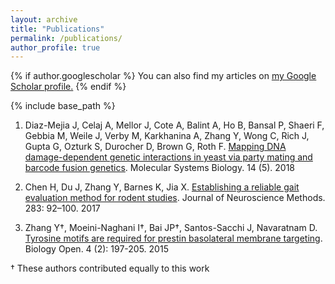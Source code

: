 ```yaml
---
layout: archive
title: "Publications"
permalink: /publications/
author_profile: true
---
```


{% if author.googlescholar %}
  You can also find my articles on <u><a href="{{author.googlescholar}}">my Google Scholar profile</a>.</u>
{% endif %}

{% include base_path %}



1.	Diaz-Mejia J, Celaj A, Mellor J, Cote A, Balint A, Ho B, Bansal P, Shaeri F, Gebbia M, Weile J, Verby M, Karkhanina A, Zhang Y, Wong C, Rich J, Gupta G, Ozturk S, Durocher D, Brown G, Roth F. [Mapping DNA damage-dependent genetic interactions in yeast via party mating and barcode fusion genetics](https://www.embopress.org/doi/full/10.15252/msb.20177985). Molecular Systems Biology. 14 (5). 2018

2.	Chen H, Du J, Zhang Y, Barnes K, Jia X. [Establishing a reliable gait evaluation method for rodent studies](https://www.sciencedirect.com/science/article/pii/S016502701730081X). Journal of Neuroscience Methods. 283: 92–100. 2017

3.	Zhang Y†, Moeini-Naghani I†, Bai JP†, Santos-Sacchi J, Navaratnam D. [Tyrosine motifs are required for prestin basolateral membrane targeting](https://bio.biologists.org/content/4/2/197.short). Biology Open. 4 (2): 197-205. 2015

† These authors contributed equally to this work
